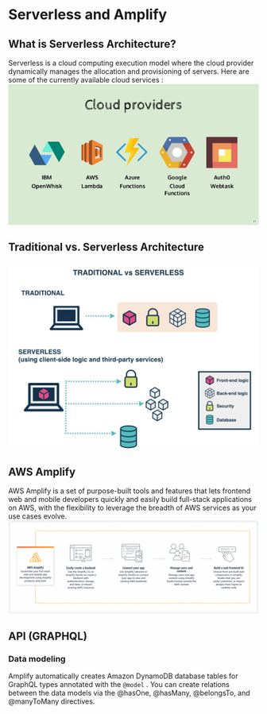 # Serverless and Amplify
## What is Serverless Architecture?

Serverless is a cloud computing execution model where the cloud provider dynamically manages the allocation and provisioning of servers.
Here are some of the currently available cloud services : 
![Provider](../assets/class32/provider.jpeg)

## Traditional vs. Serverless Architecture
![Traditional vs. Serverless](../assets/class32/tra.jpeg)


## AWS Amplify
AWS Amplify is a set of purpose-built tools and features that lets frontend web and mobile developers quickly and easily build full-stack applications on AWS, with the flexibility to leverage the breadth of AWS services as your use cases evolve. 
![](../assets/class32/aws.png)

## API (GRAPHQL)
### Data modeling
Amplify automatically creates Amazon DynamoDB database tables for GraphQL types annotated with the `@model` . You can create relations between the data models via the @hasOne, @hasMany, @belongsTo, and @manyToMany directives.